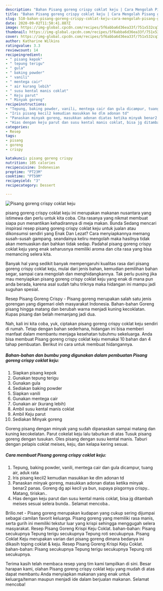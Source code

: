 ```yaml
---
description: "Bahan Pisang goreng crispy coklat keju | Cara Mengolah Pisang goreng crispy coklat keju Yang Lezat"
title: "Bahan Pisang goreng crispy coklat keju | Cara Mengolah Pisang goreng crispy coklat keju Yang Lezat"
slug: 510-bahan-pisang-goreng-crispy-coklat-keju-cara-mengolah-pisang-goreng-crispy-coklat-keju-yang-lezat
date: 2020-09-02T11:50:41.887Z
image: https://img-global.cpcdn.com/recipes/5f6abba6d36ea33f/751x532cq70/pisang-goreng-crispy-coklat-keju-foto-resep-utama.jpg
thumbnail: https://img-global.cpcdn.com/recipes/5f6abba6d36ea33f/751x532cq70/pisang-goreng-crispy-coklat-keju-foto-resep-utama.jpg
cover: https://img-global.cpcdn.com/recipes/5f6abba6d36ea33f/751x532cq70/pisang-goreng-crispy-coklat-keju-foto-resep-utama.jpg
author: Katharine Wilkins
ratingvalue: 3.3
reviewcount: 14
recipeingredient:
- " pisang kepok"
- " tepung terigu"
- " gula"
- " baking powder"
- " vanili"
- " mentega cair"
- " air kurang lebih"
- " susu kental manis coklat"
- " Keju parut"
- " Minyak goreng"
recipeinstructions:
- "Tepung, baking powder, vanili, mentega cair dan gula dicampur, tuang air, aduk rata"
- "Iris pisang kecil2 kemudian masukkan ke dlm adonan td"
- "Panaskan minyak goreng, masukkan adonan diatas ketika minyak benar2 panas. Goreng dg api kecil ya bun, supaya pisgornya crispy.. Matang, tiriskan.."
- "Hias dengan keju parut dan susu kental manis coklat, bisa jg ditambah meises sesuai selera bunda.. Selamat mencoba.."
categories:
- Resep
tags:
- pisang
- goreng
- crispy

katakunci: pisang goreng crispy 
nutrition: 105 calories
recipecuisine: Indonesian
preptime: "PT23M"
cooktime: "PT59M"
recipeyield: "3"
recipecategory: Dessert

---
```



![Pisang goreng crispy coklat keju](https://img-global.cpcdn.com/recipes/5f6abba6d36ea33f/751x532cq70/pisang-goreng-crispy-coklat-keju-foto-resep-utama.jpg)


pisang goreng crispy coklat keju ini merupakan makanan nusantara yang istimewa dan perlu untuk kita coba. Cita rasanya yang nikmat membuat siapa pun menantikan kehadirannya di meja makan.
Bunda Sedang mencari inspirasi resep pisang goreng crispy coklat keju untuk jualan atau dikonsumsi sendiri yang Enak Dan Lezat? Cara menyiapkannya memang susah-susah gampang. seandainya keliru mengolah maka hasilnya tidak akan memuaskan dan bahkan tidak sedap. Padahal pisang goreng crispy coklat keju yang enak seharusnya memiliki aroma dan cita rasa yang bisa memancing selera kita.

Banyak hal yang sedikit banyak mempengaruhi kualitas rasa dari pisang goreng crispy coklat keju, mulai dari jenis bahan, kemudian pemilihan bahan segar, sampai cara mengolah dan menghidangkannya. Tak perlu pusing jika mau menyiapkan pisang goreng crispy coklat keju yang enak di mana pun anda berada, karena asal sudah tahu triknya maka hidangan ini mampu jadi suguhan spesial.

Resep Pisang Goreng Crispy - Pisang goreng merupakan salah satu jenis gorengan yang digemari oleh masyarakat Indonesia. Bahan-bahan Goreng pisang hingga matang dan berubah warna menjadi kuning kecoklatan. Kupas pisang dan belah memanjang jadi dua.


Nah, kali ini kita coba, yuk, ciptakan pisang goreng crispy coklat keju sendiri di rumah. Tetap dengan bahan sederhana, hidangan ini bisa memberi manfaat dalam membantu menjaga kesehatan tubuhmu sekeluarga. Anda bisa membuat Pisang goreng crispy coklat keju memakai 10 bahan dan 4 tahap pembuatan. Berikut ini cara untuk membuat hidangannya.

<!--inarticleads1-->

##### Bahan-bahan dan bumbu yang digunakan dalam pembuatan Pisang goreng crispy coklat keju:

1. Siapkan  pisang kepok
1. Gunakan  tepung terigu
1. Gunakan  gula
1. Sediakan  baking powder
1. Siapkan  vanili
1. Gunakan  mentega cair
1. Gunakan  air (kurang lebih)
1. Ambil  susu kental manis coklat
1. Ambil  Keju parut
1. Sediakan  Minyak goreng


Goreng pisang dengan minyak yang sudah dipanaskan sampai matang dan kuning kecokelatan. Parut cokelat keju lalu taburkan di atas Tusuk pisang goreng dengan tusukan. Oles pisang dengan susu kental manis. Taburi dengan pelapis coklat meises, keju, dan kelapa kering sesuai. 

<!--inarticleads2-->

##### Cara membuat Pisang goreng crispy coklat keju:

1. Tepung, baking powder, vanili, mentega cair dan gula dicampur, tuang air, aduk rata
1. Iris pisang kecil2 kemudian masukkan ke dlm adonan td
1. Panaskan minyak goreng, masukkan adonan diatas ketika minyak benar2 panas. Goreng dg api kecil ya bun, supaya pisgornya crispy.. Matang, tiriskan..
1. Hias dengan keju parut dan susu kental manis coklat, bisa jg ditambah meises sesuai selera bunda.. Selamat mencoba..


Brilio.net - Pisang goreng merupakan kudapan yang cukup sering dijumpai sebagai camilan favorit keluarga. Pisang goreng yang memiliki rasa manis, serta gurih ini memiliki tekstur luar yang krispi sehingga menggugah selera masyarakat. Resep Pisang Goreng Krispi Keju Coklat. bahan-bahan: Pisang secukupnya Tepung terigu secukupnya Tepung roti secukupnya. Pisang Coklat Keju merupakan varian dari pisang goreng dimana bedanya ini dikasih toping coklat &amp; keju. Resep Pisang Goreng Krispi Keju Coklat. bahan-bahan: Pisang secukupnya Tepung terigu secukupnya Tepung roti secukupnya. 

Terima kasih telah membaca resep yang tim kami tampilkan di sini. Besar harapan kami, olahan Pisang goreng crispy coklat keju yang mudah di atas dapat membantu Anda menyiapkan makanan yang enak untuk keluarga/teman maupun menjadi ide dalam berjualan makanan. Selamat mencoba!
